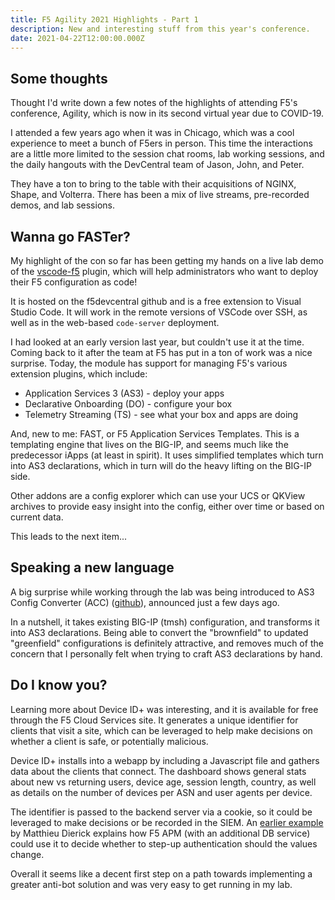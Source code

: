 ```yaml
---
title: F5 Agility 2021 Highlights - Part 1
description: New and interesting stuff from this year's conference.
date: 2021-04-22T12:00:00.000Z
---
```


## Some thoughts

Thought I'd write down a few notes of the highlights of attending F5's conference, Agility, which is now in its second virtual year due to COVID-19.

I attended a few years ago when it was in Chicago, which was a cool experience to meet a bunch of F5ers in person. This time the interactions are a little more limited to the session chat rooms, lab working sessions, and the daily hangouts with the DevCentral team of Jason, John, and Peter.

They have a ton to bring to the table with their acquisitions of NGINX, Shape, and Volterra. There has been a mix of live streams, pre-recorded demos, and lab sessions.

## Wanna go FASTer?
My highlight of the con so far has been getting my hands on a live lab demo of the [vscode-f5](https://f5devcentral.github.io/vscode-f5) plugin, which will help administrators who want to deploy their F5 configuration as code! 

It is hosted on the f5devcentral github and is a free extension to Visual Studio Code. It will work in the remote versions of VSCode over SSH, as well as in the web-based `code-server` deployment.

I had looked at an early version last year, but couldn't use it at the time. Coming back to it after the team at F5 has put in a ton of work was a nice surprise. Today, the module has support for managing F5's various extension plugins, which include:

* Application Services 3 (AS3) - deploy your apps
* Declarative Onboarding (DO) - configure your box
* Telemetry Streaming (TS) - see what your box and apps are doing

And, new to me: FAST, or F5 Application Services Templates. This is a templating engine that lives on the BIG-IP, and seems much like the predecessor iApps (at least in spirit). It uses simplified templates which turn into AS3 declarations, which in turn will do the heavy lifting on the BIG-IP side.

Other addons are a config explorer which can use your UCS or QKView archives to provide easy insight into the config, either over time or based on current data.

This leads to the next item...

## Speaking a new language

A big surprise while working through the lab was being introduced to AS3 Config Converter (ACC) ([github](https://github.com/f5devcentral/f5-as3-config-converter)), announced just a few days ago. 

In a nutshell, it takes existing BIG-IP (tmsh) configuration, and transforms it into AS3 declarations. Being able to convert the "brownfield" to updated "greenfield" configurations is definitely attractive, and removes much of the concern that I personally felt when trying to craft AS3 declarations by hand.

## Do I know you?

Learning more about Device ID+ was interesting, and it is available for free through the F5 Cloud Services site. It generates a unique identifier for clients that visit a site, which can be leveraged to help make decisions on whether a client is safe, or potentially malicious.

Device ID+ installs into a webapp by including a Javascript file and gathers data about the clients that connect. The dashboard shows general stats about new vs returning users, device age, session length, country, as well as details on the number of devices per ASN and user agents per device. 

The identifier is passed to the backend server via a cookie, so it could be leveraged to make decisions or be recorded in the SIEM. An [earlier example](https://www.youtube.com/watch?v=ULXv4umSugA) by Matthieu Dierick explains how F5 APM (with an additional DB service) could use it to decide whether to step-up authentication should the values change.

Overall it seems like a decent first step on a path towards implementing a greater anti-bot solution and was very easy to get running in my lab.